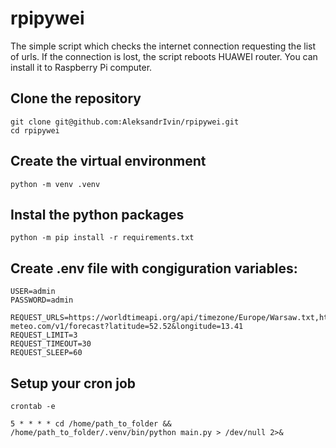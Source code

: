 # rpipywei

The simple script which checks the internet connection requesting the list of urls.
If the connection is lost, the script reboots HUAWEI router.
You can install it to Raspberry Pi computer.


## Clone the repository

```
git clone git@github.com:AleksandrIvin/rpipywei.git
cd rpipywei
```

## Create the virtual environment

```
python -m venv .venv
```

## Instal the python packages

```
python -m pip install -r requirements.txt
```

## Create .env file with congiguration variables:

```
USER=admin
PASSWORD=admin

REQUEST_URLS=https://worldtimeapi.org/api/timezone/Europe/Warsaw.txt,https://api.open-meteo.com/v1/forecast?latitude=52.52&longitude=13.41
REQUEST_LIMIT=3
REQUEST_TIMEOUT=30
REQUEST_SLEEP=60
```

## Setup your cron job

`crontab -e`

```
5 * * * * cd /home/path_to_folder && /home/path_to_folder/.venv/bin/python main.py > /dev/null 2>&
```
